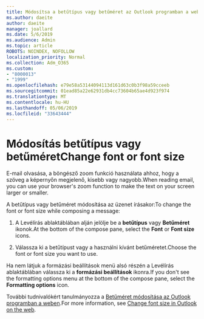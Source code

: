 ```yaml
---
title: Módosítsa a betűtípus vagy betűméret az Outlook programban a weben
ms.author: daeite
author: daeite
manager: joallard
ms.date: 5/6/2019
ms.audience: Admin
ms.topic: article
ROBOTS: NOINDEX, NOFOLLOW
localization_priority: Normal
ms.collection: Adm_O365
ms.custom:
- "8000013"
- "1999"
ms.openlocfilehash: e79e58a53144094113d161d63c0b3f98a59cceeb
ms.sourcegitcommit: 01ead85a22e62931db4cc73604b65ae4d923f974
ms.translationtype: MT
ms.contentlocale: hu-HU
ms.lasthandoff: 05/06/2019
ms.locfileid: "33643444"
---
```

# <a name="change-font-or-font-size"></a><span data-ttu-id="68daa-102">Módosítás betűtípus vagy betűméret</span><span class="sxs-lookup"><span data-stu-id="68daa-102">Change font or font size</span></span>

<span data-ttu-id="68daa-103">E-mail olvasása, a böngésző zoom funkció használata ahhoz, hogy a szöveg a képernyőn megjelenő, kisebb vagy nagyobb.</span><span class="sxs-lookup"><span data-stu-id="68daa-103">When reading email, you can use your browser's zoom function to make the text on your screen larger or smaller.</span></span>
  
<span data-ttu-id="68daa-104">A betűtípus vagy betűméret módosítása az üzenet írásakor:</span><span class="sxs-lookup"><span data-stu-id="68daa-104">To change the font or font size while composing a message:</span></span>
  
1. <span data-ttu-id="68daa-105">A Levélírás ablaktáblában alján jelölje be a **betűtípus** vagy **Betűméret** ikonok.</span><span class="sxs-lookup"><span data-stu-id="68daa-105">At the bottom of the compose pane, select the **Font** or **Font size** icons.</span></span>
    
2. <span data-ttu-id="68daa-106">Válassza ki a betűtípust vagy a használni kívánt betűméretet.</span><span class="sxs-lookup"><span data-stu-id="68daa-106">Choose the font or font size you want to use.</span></span>
    
<span data-ttu-id="68daa-107">Ha nem látjuk a formázási beállítások menü alsó részén a Levélírás ablaktáblában válassza ki a **formázási beállítások** ikonra.</span><span class="sxs-lookup"><span data-stu-id="68daa-107">If you don't see the formatting options menu at the bottom of the compose pane, select the **Formatting options** icon.</span></span>
  
<span data-ttu-id="68daa-108">További tudnivalókért tanulmányozza a [Betűméret módosítása az Outlook programban a weben](https://support.office.com/article/43a2137f-8c3c-46df-af4a-73a12c9bb86e).</span><span class="sxs-lookup"><span data-stu-id="68daa-108">For more information, see [Change font size in Outlook on the web](https://support.office.com/article/43a2137f-8c3c-46df-af4a-73a12c9bb86e).</span></span>